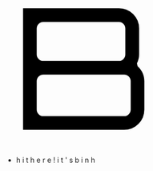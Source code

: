 <svg class="logo" xmlns="http://www.w3.org/2000/svg" xmlns:xlink="http://www.w3.org/1999/xlink" style="isolation:isolate" viewBox="0 0 100 100" width="100" height="100"><defs><clipPath id="_clipPath_HbFKPgaayalvKEb9aT0up0ouEA8Yw0un"><rect width="100" height="100"/></clipPath></defs><g clip-path="url(#_clipPath_HbFKPgaayalvKEb9aT0up0ouEA8Yw0un)"><path d=" M 83.558 46.389 L 83.558 46.389 L 83.983 48.195 L 83.983 48.195 Q 88.231 52.124 88.231 57.646 L 88.231 57.646 L 88.231 75.487 L 88.231 75.487 Q 88.231 80.797 84.514 84.514 L 84.514 84.514 L 84.514 84.514 Q 80.797 88.231 75.487 88.231 L 75.487 88.231 L 11.769 88.231 L 11.769 11.769 L 72.195 11.769 L 72.195 11.769 Q 77.505 11.769 81.222 15.486 L 81.222 15.486 L 81.222 15.486 Q 84.939 19.203 84.939 24.513 L 84.939 24.513 L 84.939 40.761 L 84.939 40.761 Q 84.939 43.628 83.558 46.389 Z  M 72.195 20.371 L 72.195 20.371 L 24.513 20.371 L 24.513 20.371 Q 22.814 20.371 21.592 21.592 L 21.592 21.592 L 21.592 21.592 Q 20.371 22.814 20.371 24.513 L 20.371 24.513 L 20.371 40.761 L 20.371 40.761 Q 20.371 42.46 21.592 43.681 L 21.592 43.681 L 21.592 43.681 Q 22.814 44.903 24.513 44.903 L 24.513 44.903 L 72.195 44.903 L 72.195 44.903 Q 73.894 44.903 75.062 43.681 L 75.062 43.681 L 75.062 43.681 Q 76.231 42.46 76.231 40.761 L 76.231 40.761 L 76.231 24.513 L 76.231 24.513 Q 76.231 22.814 75.062 21.592 L 75.062 21.592 L 75.062 21.592 Q 73.894 20.371 72.195 20.371 Z  M 79.629 75.487 L 79.629 75.487 L 79.629 57.646 L 79.629 57.646 Q 79.629 55.947 78.408 54.726 L 78.408 54.726 L 78.408 54.726 Q 77.186 53.505 75.487 53.505 L 75.487 53.505 L 24.513 53.505 L 24.513 53.505 Q 22.814 53.505 21.592 54.726 L 21.592 54.726 L 21.592 54.726 Q 20.371 55.947 20.371 57.646 L 20.371 57.646 L 20.371 75.487 L 20.371 75.487 Q 20.371 77.186 21.592 78.408 L 21.592 78.408 L 21.592 78.408 Q 22.814 79.629 24.513 79.629 L 24.513 79.629 L 75.487 79.629 L 75.487 79.629 Q 77.186 79.629 78.408 78.408 L 78.408 78.408 L 78.408 78.408 Q 79.629 77.186 79.629 75.487 Z " fill-rule="evenodd" fill="rgb(0,0,0)"/></g></svg>

<style>
  .logo {
    width: 33vw;
  }
</style>

- h i t h e r e ! i t ' s  b i n h

